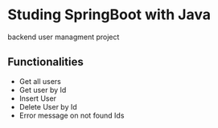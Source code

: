 # Studing SpringBoot with Java
backend user managment project 

## Functionalities
- Get all users
- Get user by Id
- Insert User
- Delete User by Id
- Error message on not found Ids
